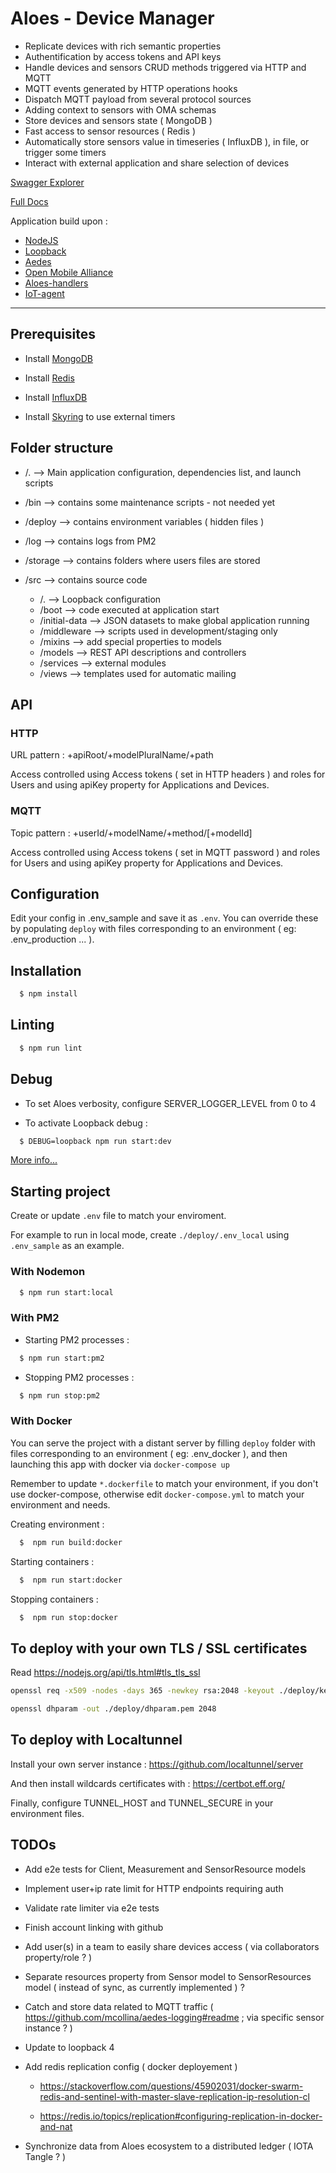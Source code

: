 # Aloes - Device Manager

- Replicate devices with rich semantic properties
- Authentification by access tokens and API keys
- Handle devices and sensors CRUD methods triggered via HTTP and MQTT
- MQTT events generated by HTTP operations hooks
- Dispatch MQTT payload from several protocol sources
- Adding context to sensors with OMA schemas
- Store devices and sensors state ( MongoDB )
- Fast access to sensor resources ( Redis )
- Automatically store sensors value in timeseries ( InfluxDB ), in file, or trigger some timers
- Interact with external application and share selection of devices

[Swagger Explorer](https://aloes.io/app/explorer/)

[Full Docs](https://aloes.frama.io/device-manager/)

Application build upon :

- [NodeJS](https://nodejs.org/en/)
- [Loopback](https://loopback.io/doc/en/lb3/)
- [Aedes](https://github.com/mcollina/aedes)
- [Open Mobile Alliance](http://www.openmobilealliance.org/wp/OMNA/LwM2M/LwM2MRegistry.html)
- [Aloes-handlers](https://www.npmjs.com/package/aloes-handlers)
- [IoT-agent](https://www.npmjs.com/package/iot-agent)

---

## Prerequisites

- Install [MongoDB](https://www.mongodb.com/)

- Install [Redis](https://redis.io/)

- Install [InfluxDB](https://www.influxdata.com/)

- Install [Skyring](https://github.com/esatterwhite/skyring) to use external timers

## Folder structure

- /. --> Main application configuration, dependencies list, and launch scripts

- /bin --> contains some maintenance scripts - not needed yet

- /deploy --> contains environment variables ( hidden files )

- /log --> contains logs from PM2

- /storage --> contains folders where users files are stored

- /src --> contains source code
  - /. --> Loopback configuration
  - /boot --> code executed at application start
  - /initial-data --> JSON datasets to make global application running
  - /middleware --> scripts used in development/staging only
  - /mixins --> add special properties to models
  - /models --> REST API descriptions and controllers
  - /services --> external modules
  - /views --> templates used for automatic mailing

## API

### HTTP

URL pattern : +apiRoot/+modelPluralName/+path

Access controlled using Access tokens ( set in HTTP headers ) and roles for Users and using apiKey property for Applications and Devices.

### MQTT

Topic pattern : +userId/+modelName/+method/[+modelId]

Access controlled using Access tokens ( set in MQTT password ) and roles for Users and using apiKey property for Applications and Devices.

## Configuration

Edit your config in .env_sample and save it as `.env`.
You can override these by populating `deploy` with files corresponding to an environment ( eg: .env_production ... ).

## Installation

```bash
  $ npm install
```

## Linting

```bash
  $ npm run lint
```

## Debug

- To set Aloes verbosity, configure SERVER_LOGGER_LEVEL from 0 to 4

- To activate Loopback debug :

```bash
  $ DEBUG=loopback npm run start:dev
```

[More info...](https://loopback.io/doc/en/lb3/Setting-debug-strings.html)

## Starting project

Create or update `.env` file to match your enviroment.

For example to run in local mode, create `./deploy/.env_local` using `.env_sample` as an example.

### With Nodemon

```bash
  $ npm run start:local
```

### With PM2

- Starting PM2 processes :

```bash
  $ npm run start:pm2
```

- Stopping PM2 processes :

```bash
  $ npm run stop:pm2
```

### With Docker

You can serve the project with a distant server by filling `deploy` folder with files corresponding to an environment ( eg: .env_docker ), and then launching this app with docker via `docker-compose up`

Remember to update `*.dockerfile` to match your environment, if you don't use docker-compose, otherwise edit `docker-compose.yml` to match your environment and needs.

Creating environment :

```bash
  $  npm run build:docker
```

Starting containers :

```bash
  $  npm run start:docker
```

Stopping containers :

```bash
  $  npm run stop:docker
```

## To deploy with your own TLS / SSL certificates

Read https://nodejs.org/api/tls.html#tls_tls_ssl

```bash
openssl req -x509 -nodes -days 365 -newkey rsa:2048 -keyout ./deploy/key.pem -out ./deploy/cert.pem

openssl dhparam -out ./deploy/dhparam.pem 2048
```

## To deploy with Localtunnel

Install your own server instance : https://github.com/localtunnel/server

And then install wildcards certificates with : https://certbot.eff.org/

Finally, configure TUNNEL_HOST and TUNNEL_SECURE in your environment files.

## TODOs

- Add e2e tests for Client, Measurement and SensorResource models 

- Implement user+ip rate limit for HTTP endpoints requiring auth

- Validate rate limiter via e2e tests

- Finish account linking with github

- Add user(s) in a team to easily share devices access ( via collaborators property/role ? )

- Separate resources property from Sensor model to SensorResources model ( instead of sync, as currently implemented ) ?

- Catch and store data related to MQTT traffic ( https://github.com/mcollina/aedes-logging#readme ; via specific sensor instance ? )

- Update to loopback 4

- Add redis replication config ( docker deployement )
  - https://stackoverflow.com/questions/45902031/docker-swarm-redis-and-sentinel-with-master-slave-replication-ip-resolution-cl

  - https://redis.io/topics/replication#configuring-replication-in-docker-and-nat

- Synchronize data from Aloes ecosystem to a distributed ledger ( IOTA Tangle ? )
